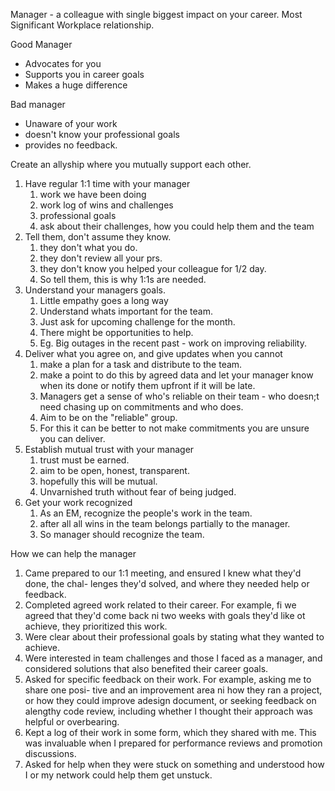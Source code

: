 Manager - a colleague with single biggest impact on your career. 
Most Significant Workplace relationship. 

Good Manager

- Advocates for you
- Supports you in career goals 
- Makes a huge difference


Bad manager

- Unaware of your work 
- doesn't know your professional goals 
- provides no feedback. 


Create an allyship where you mutually support each other. 

1. Have regular 1:1 time with your manager
	1. work we have been doing 
	2. work log of wins and challenges
	3. professional goals 
	4. ask about their challenges, how you could help them and the team
2. Tell them, don't assume they know.
	1. they don't what you do. 
	2. they don't review all your prs. 
	3. they don't know you helped your colleague for 1/2 day. 
	4. So tell them, this is why 1:1s are needed. 
3. Understand your managers goals. 
	1. Little empathy goes a long way
	2. Understand whats important for the team. 
	3. Just ask for upcoming challenge for the month. 
	4. There might be opportunities to help. 
	5. Eg. Big outages in the recent past - work on improving reliability. 
4. Deliver what you agree on, and give updates when you cannot
	1. make a plan for a task and distribute to the team. 
	2. make a point to do this by agreed data and let your manager know when its done or notify them upfront if it will be late.
	3. Managers get a sense of who's reliable on their team - who doesn;t need chasing up on commitments and who does. 
	4. Aim to be on the "reliable" group. 
	5. For this it can be better to not make commitments you are unsure you can deliver. 
5. Establish mutual trust with your manager
	1. trust must be earned. 
	2. aim to be open, honest, transparent. 
	3. hopefully this will be mutual. 
	4. Unvarnished truth without fear of being judged. 
6. Get your work recognized
	1. As an EM, recognize the people's work in the team. 
	2. after all all wins in the team belongs partially to the manager. 
	3. So manager should recognize the team.

How we can help the manager 
1. Came prepared to our 1:1 meeting, and ensured I knew what they'd done, the chal- lenges they'd solved, and where they needed help or feedback.
2. Completed agreed work related to their career. For example, fi we agreed that they'd come back ni two weeks with goals they'd like ot achieve, they prioritized this work.
3. Were clear about their professional goals by stating what they wanted to achieve.
4. Were interested in team challenges and those I faced as a manager, and considered
solutions that also benefited their career goals.
5. Asked for specific feedback on their work. For example, asking me to share one posi- tive and an improvement area ni how they ran a project, or how they could improve adesign document, or seeking feedback on alengthy code review, including whether I thought their approach was helpful or overbearing.
6. Kept a log of their work in some form, which they shared with me. This was invaluable when I prepared for performance reviews and promotion discussions.
7. Asked for help when they were stuck on something and understood how I or my network could help them get unstuck.


